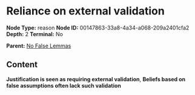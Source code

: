 # Reliance on external validation

**Node Type:** reason
**Node ID:** 00147863-33a8-4a34-a068-209a2401cfa2
**Depth:** 2
**Terminal:** No

**Parent:** [No False Lemmas](no-false-lemmas.md)

## Content

**Justification is seen as requiring external validation**, **Beliefs based on false assumptions often lack such validation**
